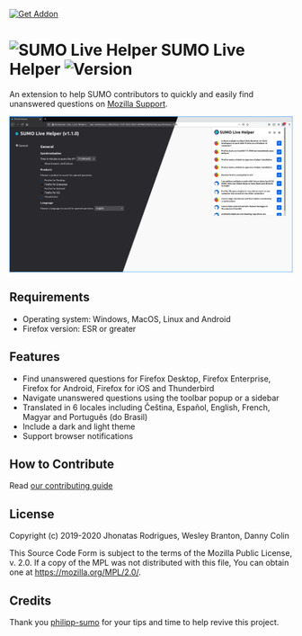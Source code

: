 [ ![Get Addon][amo-button] ][amo-website]

# ![SUMO Live Helper](src/res/logo/sumo32.png) SUMO Live Helper ![Version][version]

An extension to help SUMO contributors to quickly and easily find unanswered 
questions on [Mozilla Support](https://support.mozilla.org).

![Interface of SUMO Live Helper](screenshot.png)

## Requirements

* Operating system: Windows, MacOS, Linux and Android
* Firefox version: ESR or greater

## Features

* Find unanswered questions for Firefox Desktop, Firefox Enterprise, Firefox for
  Android, Firefox for iOS and Thunderbird
* Navigate unanswered questions using the toolbar popup or a sidebar
* Translated in 6 locales including Čeština, Español, English, French, Magyar and
  Português (do Brasil)
* Include a dark and light theme
* Support browser notifications

## How to Contribute

Read [our contributing guide](.github/CONTRIBUTING.md)

## License

Copyright (c) 2019-2020 Jhonatas Rodrigues, Wesley Branton, Danny Colin

This Source Code Form is subject to the terms of the Mozilla Public
License, v. 2.0. If a copy of the MPL was not distributed with this
file, You can obtain one at https://mozilla.org/MPL/2.0/.

## Credits

Thank you [philipp-sumo](https://github.com/philipp-sumo/) for your tips and time
to help revive this project.

<!-- link references -->
[amo-button]: https://addons.cdn.mozilla.net/static/img/addons-buttons/AMO-button_2.png
[amo-website]: https://addons.mozilla.org/en-US/firefox/addon/sumo-live-helper-/
[version]: https://img.shields.io/github/v/tag/mozillabrasil/sumo_live_helper?label=Version&sort=semver&style=flat-square

